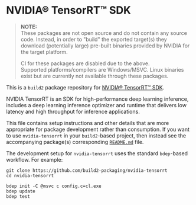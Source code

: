 # NVIDIA® TensorRT™ SDK

> **NOTE:**  
These packages are not open source and do not contain any source code. Instead,
in order to "build" the exported target(s) they download (potentially large)
pre-built binaries provided by NVIDIA for the target platform.
>
> CI for these packages are disabled due to the above.  
Supported platforms/compilers are Windows/MSVC. Linux binaries exist but are
currently not available through these packages.

This is a `build2` package repository for [NVIDIA® TensorRT™ SDK](https://developer.nvidia.com/tensorrt).

NVIDIA TensorRT is an SDK for high-performance deep learning inference,
includes a deep learning inference optimizer and runtime that delivers
low latency and high throughput for inference applications.

This file contains setup instructions and other details that are more
appropriate for package development rather than consumption. If you want to use
`nvidia-tensorrt` in your `build2`-based project, then instead see the accompanying
package(s) corresponding [`README.md`](libtensorrt/README.md) file.

The development setup for `nvidia-tensorrt` uses the standard `bdep`-based workflow.
For example:

```
git clone https://github.com/build2-packaging/nvidia-tensorrt
cd nvidia-tensorrt

bdep init -C @msvc c config.c=cl.exe
bdep update
bdep test
```
